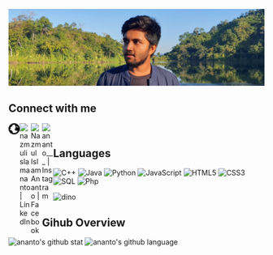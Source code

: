 ![cover](https://github.com/niananto/niananto/blob/master/assets/cover2.jpg)

## Connect with me

[<img align="left" alt="BlogFolio" width="22px" src="https://raw.githubusercontent.com/iconic/open-iconic/master/svg/globe.svg" />][website]
[<img align="left" alt="nazmulislamananto | LinkedIn" width="22px" src="https://cdn.jsdelivr.net/npm/simple-icons@v3/icons/linkedin.svg" />][linkedin]
[<img align="left" alt="Nazmul Islam Ananto | Facebook" width="22px" src="https://cdn.jsdelivr.net/npm/simple-icons@v3/icons/facebook.svg" />][facebook]
[<img align="left" alt="ananto___ | Instagram" width="22px" src="https://cdn.jsdelivr.net/npm/simple-icons@v3/icons/instagram.svg" />][instagram]
<br>

## Languages

![C++](https://img.shields.io/badge/-C++-000000?style=flat&logo=c%2B%2B)
![Java](https://img.shields.io/badge/-Java-000000?style=flat&logo=java)
![Python](https://img.shields.io/badge/-Python-000000?style=flat&logo=python)
![JavaScript](https://img.shields.io/badge/-JavaScript-000000?style=flat&logo=javascript)
![HTML5](https://img.shields.io/badge/-HTML5-000000?style=flat&logo=html5)
![CSS3](https://img.shields.io/badge/-CSS-000000?style=flat&logo=css3)
![SQL](https://img.shields.io/badge/-SQL-000000?style=flat&logo=mysql)
![Php](http://img.shields.io/badge/-php-000000?style=flat&logo=php)

![dino](https://raw.githubusercontent.com/saadeghi/saadeghi/master/dino.gif)

## Gihub Overview  

<img style="height:180px;" alt="ananto's github stat" src="https://github-readme-stats.vercel.app/api?username=niananto&show_icons=true" />  
<img style="height:180px;" alt="ananto's github language" src="https://github-readme-stats.vercel.app/api/top-langs/?username=niananto&layout=compact" />  

[website]: https://niananto.github.io/
[linkedin]: https://www.linkedin.com/in/nazmulislamananto/
[instagram]: https://instagram.com/ananto___
[facebook]: https://www.facebook.com/nazmulislamananto/
